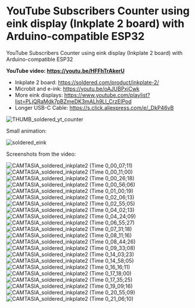 # YouTube Subscribers Counter using eink display (Inkplate 2 board) with Arduino-compatible ESP32
YouTube Subscribers Counter using eink display (Inkplate 2 board) with Arduino-compatible ESP32

**YouTube video: https://youtu.be/HFFhTrAkerU**

- Inkplate 2 board: https://soldered.com/product/inkplate-2/
- Microbit and e-ink: https://youtu.be/oAJUBPxjCwk
- More eink displays: https://www.youtube.com/playlist?list=PLjQRaMdk7pBZmeDK3mALh9LI_CrzElPod
- Longer USB-C Cable: https://s.click.aliexpress.com/e/_DkP46vB


![THUMB_soldered_yt_counter](https://github.com/upiir/arduino_youtube_sub_counter/assets/117754156/9a5d0be5-3931-4751-b55d-8aff6d57df3d)




Small animation:

![soldered_eink](https://github.com/upiir/arduino_youtube_sub_counter/assets/117754156/201e701d-ccb8-4450-9559-bb97a03758d3)


Screenshots from the video:

![CAMTASIA_soldered_inkplate2 (Time 0_00_07;11)](https://github.com/upiir/arduino_youtube_sub_counter/assets/117754156/8b736181-2948-4c87-8948-c0ed3b54a5e0)
![CAMTASIA_soldered_inkplate2 (Time 0_00_11;00)](https://github.com/upiir/arduino_youtube_sub_counter/assets/117754156/645f8c9f-b007-4273-b7e7-54d8a2608a85)
![CAMTASIA_soldered_inkplate2 (Time 0_00_26;18)](https://github.com/upiir/arduino_youtube_sub_counter/assets/117754156/baf46c32-2790-4aea-8c12-1d176190d807)
![CAMTASIA_soldered_inkplate2 (Time 0_00_56;06)](https://github.com/upiir/arduino_youtube_sub_counter/assets/117754156/68982655-6efb-4859-85bb-ff58df23258b)
![CAMTASIA_soldered_inkplate2 (Time 0_01_00;19)](https://github.com/upiir/arduino_youtube_sub_counter/assets/117754156/85187ed2-7491-4a86-acd0-4f5d4cff8d9b)
![CAMTASIA_soldered_inkplate2 (Time 0_02_06;13)](https://github.com/upiir/arduino_youtube_sub_counter/assets/117754156/53849dd8-26aa-49ac-916b-464e56d942b4)
![CAMTASIA_soldered_inkplate2 (Time 0_02_55;05)](https://github.com/upiir/arduino_youtube_sub_counter/assets/117754156/3616abf0-bfa3-4d0e-9143-5edbd817157e)
![CAMTASIA_soldered_inkplate2 (Time 0_04_02;13)](https://github.com/upiir/arduino_youtube_sub_counter/assets/117754156/658c0c26-b692-496d-bf7f-9e6892b3210a)
![CAMTASIA_soldered_inkplate2 (Time 0_04_24;09)](https://github.com/upiir/arduino_youtube_sub_counter/assets/117754156/4fa2358c-3149-4379-8894-838ad7052e43)
![CAMTASIA_soldered_inkplate2 (Time 0_06_55;27)](https://github.com/upiir/arduino_youtube_sub_counter/assets/117754156/e17b9b80-e3e9-488b-8577-73817cae678f)
![CAMTASIA_soldered_inkplate2 (Time 0_07_31;18)](https://github.com/upiir/arduino_youtube_sub_counter/assets/117754156/ecd54da5-6375-4682-9e7d-04e69b6db3d4)
![CAMTASIA_soldered_inkplate2 (Time 0_08_11;16)](https://github.com/upiir/arduino_youtube_sub_counter/assets/117754156/b7d711d2-a496-4b2b-a820-551660116c2d)
![CAMTASIA_soldered_inkplate2 (Time 0_08_44;26)](https://github.com/upiir/arduino_youtube_sub_counter/assets/117754156/520f85dc-b2e1-452d-87aa-2dd8b531995e)
![CAMTASIA_soldered_inkplate2 (Time 0_09_33;08)](https://github.com/upiir/arduino_youtube_sub_counter/assets/117754156/337b3b75-4a66-4644-9cd3-622a50c92648)
![CAMTASIA_soldered_inkplate2 (Time 0_14_03;23)](https://github.com/upiir/arduino_youtube_sub_counter/assets/117754156/f60ca48a-de12-41de-97af-df8044985c45)
![CAMTASIA_soldered_inkplate2 (Time 0_14_58;05)](https://github.com/upiir/arduino_youtube_sub_counter/assets/117754156/9b0c357e-bd15-4b02-a747-229df376f7ac)
![CAMTASIA_soldered_inkplate2 (Time 0_16_16;11)](https://github.com/upiir/arduino_youtube_sub_counter/assets/117754156/31bd457b-9f13-4f1a-8e9e-2d3e178351df)
![CAMTASIA_soldered_inkplate2 (Time 0_17_18;00)](https://github.com/upiir/arduino_youtube_sub_counter/assets/117754156/210f341e-cad5-4f66-8f9e-230c80d36f4e)
![CAMTASIA_soldered_inkplate2 (Time 0_17_35;25)](https://github.com/upiir/arduino_youtube_sub_counter/assets/117754156/0f58b489-51f1-4570-848d-bbab242cc262)
![CAMTASIA_soldered_inkplate2 (Time 0_19_09;16)](https://github.com/upiir/arduino_youtube_sub_counter/assets/117754156/80ff0e61-3377-4c16-b4a7-1df9da4230e6)
![CAMTASIA_soldered_inkplate2 (Time 0_20_55;09)](https://github.com/upiir/arduino_youtube_sub_counter/assets/117754156/c52c9c5a-1f5c-4d18-8959-d70e11e12b49)
![CAMTASIA_soldered_inkplate2 (Time 0_21_06;10)](https://github.com/upiir/arduino_youtube_sub_counter/assets/117754156/1dda29cb-9ac0-47e3-83eb-ecd47c0fa4d0)

